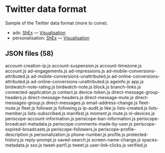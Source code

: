 # Twitter data format

Sample of the Twitter data format (more to come).

* ads: [ShEx](https://github.com/hestiaAI/data-catalog/blob/main/shex/twitter/ads.shex) — [Visualisation](http://rdfshape.herokuapp.com/schemaInfo?schemaURL=https%3A%2F%2Fraw.githubusercontent.com%2FhestiaAI%2Fdata-catalog%2Fmain%2Fshex%2Ftwitter%2Fads.shex&schemaFormat=ShExC&schemaEngine=ShEx)
* personalisation: [ShEx](https://github.com/hestiaAI/data-catalog/blob/main/shex/twitter/personalisation.shex) — [Visualisation](http://rdfshape.herokuapp.com/schemaInfo?schemaURL=https%3A%2F%2Fraw.githubusercontent.com%2FhestiaAI%2Fdata-catalog%2Fmain%2Fshex%2Ftwitter%2Fpersonalisation.shex&schemaFormat=ShExC&schemaEngine=ShEx)


## JSON files (58)

account-creation-ip.js
account-suspension.js
account-timezone.js
account.js
ad-engagements.js
ad-impressions.js
ad-mobile-conversions-attributed.js
ad-mobile-conversions-unattributed.js
ad-online-conversions-attributed.js
ad-online-conversions-unattributed.js
ageinfo.js
app.js
birdwatch-note-rating.js
birdwatch-note.js
block.js
branch-links.js
connected-application.js
contact.js
device-token.js
direct-message-group-headers.js
direct-message-headers.js
direct-message-mute.js
direct-messages-group.js
direct-messages.js
email-address-change.js
fleet-mute.js
fleet.js
follower.js
following.js
ip-audit.js
like.js
lists-created.js
lists-member.js
lists-subscribed.js
manifest.js
moment.js
mute.js
ni-devices.js
periscope-account-information.js
periscope-ban-information.js
periscope-broadcast-metadata.js
periscope-comments-made-by-user.js
periscope-expired-broadcasts.js
periscope-followers.js
periscope-profile-description.js
personalization.js
phone-number.js
profile.js
protected-history.js
reply-prompt.js
saved-search.js
screen-name-change.js
spaces-metadata.js
sso.js
tweet-part1.js
tweet.js
user-link-clicks.js
verified.js

